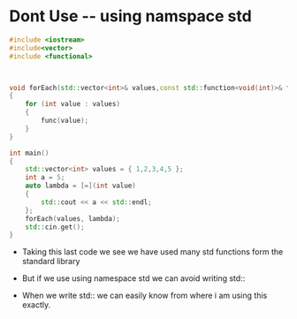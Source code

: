# Dont Use -- using namspace std

```c++
#include <iostream>
#include<vector>
#include <functional>



void forEach(std::vector<int>& values,const std::function<void(int)>& func)
{
    for (int value : values)
    {
        func(value);
    }
}

int main()
{
    std::vector<int> values = { 1,2,3,4,5 };
    int a = 5;
    auto lambda = [=](int value)
    {
        std::cout << a << std::endl;
    };
    forEach(values, lambda);
    std::cin.get();
}
```

- Taking this last code we see we have used many std functions form the standard library

- But if we use using namespace std we can avoid writing std::

- When we write std:: we can easily know from where i am using this exactly.
